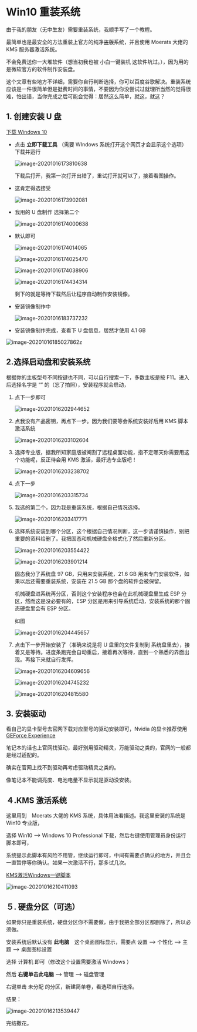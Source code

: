 

# Win10 重装系统

由于我的朋友（无中生友）需要重装系统，我顺手写了一个教程。

最简单也是最安全的方法重装上官方的纯净~~盗版~~系统，并且使用 Moerats 大佬的 KMS 服务器激活系统。

不会免费送你一大堆软件（想当初我也被 小白一键装机 这软件坑过。），因为用的是微软官方的软件制作安装盘。

这个文章有些地方不详细，需要你自行判断选择，你可以百度谷歌解决。重装系统应该是一件很简单但是挺费时间的事情，不要因为你没尝试过就理所当然的觉得很难，怕出错，当你完成之后可能会觉得：居然这么简单，就这，就这？

## 1. 创建安装 U 盘

[下载 Windows 10](https://www.microsoft.com/zh-cn/software-download/windows10)

- 点击 **立即下载工具** （需要 WIndows 系统打开这个网页才会显示这个选项）下载并运行

  ![image-20201016173810638](img/%E9%87%8D%E8%A3%85%E7%B3%BB%E7%BB%9F/image-20201016173810638.png)

  下载后打开，我第一次打开出错了，重试打开就可以了，接着看图操作。



- 这肯定得选接受

  ![image-20201016173902081](img/%E9%87%8D%E8%A3%85%E7%B3%BB%E7%BB%9F/image-20201016173902081.png)



- 我用的 U 盘制作 选择第二个

  ![image-20201016174000638](img/%E9%87%8D%E8%A3%85%E7%B3%BB%E7%BB%9F/image-20201016174000638.png)

- 默认即可

  ![image-20201016174014065](img/%E9%87%8D%E8%A3%85%E7%B3%BB%E7%BB%9F/image-20201016174014065.png)

  ![image-20201016174025470](img/%E9%87%8D%E8%A3%85%E7%B3%BB%E7%BB%9F/image-20201016174025470.png)

  ![image-20201016174038906](img/%E9%87%8D%E8%A3%85%E7%B3%BB%E7%BB%9F/image-20201016174038906.png)

  ![image-20201016174434314](img/%E9%87%8D%E8%A3%85%E7%B3%BB%E7%BB%9F/image-20201016174434314.png)

  剩下的就是等待下载然后让程序自动制作安装镜像。

- 安装镜像制作中

  ![image-20201016183737232](img/%E9%87%8D%E8%A3%85%E7%B3%BB%E7%BB%9F/image-20201016183737232.png)

- 安装镜像制作完成，查看下 U 盘信息，居然才使用 4.1 GB

![image-20201016185027862](img/%E9%87%8D%E8%A3%85%E7%B3%BB%E7%BB%9F/image-20201016185027862.png)z    

## 2.选择启动盘和安装系统

根据你的主板型号不同按键也不同，可以自行搜索一下，多数主板是按 F11。进入后选择名字是 “” 的（忘了拍照），安装程序就会启动，

1. 点下一步即可

   ![image-20201016202944652](img/%E9%87%8D%E8%A3%85%E7%B3%BB%E7%BB%9F/image-20201016202944652.png)

2. 点我没有产品密钥，再点下一步。因为我们要等会系统安装好后用 KMS 脚本激活系统

   ![image-20201016203102604](img/%E9%87%8D%E8%A3%85%E7%B3%BB%E7%BB%9F/image-20201016203102604.png)

3. 选择专业版，据我所知家庭版被阉割了远程桌面功能，指不定哪天你需要用这个功能呢，反正待会用 KMS 激活，最好选专业版吧！

   ![image-20201016203238702](img/%E9%87%8D%E8%A3%85%E7%B3%BB%E7%BB%9F/image-20201016203238702.png)

4. 点下一步

   ![image-20201016203315734](img/%E9%87%8D%E8%A3%85%E7%B3%BB%E7%BB%9F/image-20201016203315734.png)

5. 我选的第二个，因为我是重装系统，根据自己情况选择。

   ![image-20201016203417771](img/%E9%87%8D%E8%A3%85%E7%B3%BB%E7%BB%9F/image-20201016203417771.png)

   

6. 选择系统安装到哪个分区，这个根据自己情况判断，这一步请谨慎操作，别把重要的资料给删了。我把固态和机械硬盘全格式化了然后重新分区。

   ![image-20201016203554422](img/%E9%87%8D%E8%A3%85%E7%B3%BB%E7%BB%9F/image-20201016203554422.png)

   ![image-20201016203901214](img/%E9%87%8D%E8%A3%85%E7%B3%BB%E7%BB%9F/image-20201016203901214.png)

   固态我分了系统盘 97 GB，只用来安装系统，21.6 GB 用来专门安装软件，如果以后还需要重装系统，安装在 21.5 GB 那个盘的软件会被保留。

   机械硬盘进系统再分区，否则这个安装程序也会在此机械硬盘里生成 ESP 分区，然而这是没必要有的，ESP 分区是用来引导系统启动，安装系统的那个固态硬盘里会有 ESP 分区。

   如图

   ![image-20201016204445657](img/%E9%87%8D%E8%A3%85%E7%B3%BB%E7%BB%9F/image-20201016204445657.png)

7. 点击下一步开始安装了（准确来说是将 U 盘里的文件复制到 系统盘里去），接着又是等待。进度条跑完会自动重启，接着再次等待，直到一个熟悉的界面出现。再接下来就自行发挥。

   ![image-20201016204609656](img/%E9%87%8D%E8%A3%85%E7%B3%BB%E7%BB%9F/image-20201016204609656.png)

   ![image-20201016204745232](img/%E9%87%8D%E8%A3%85%E7%B3%BB%E7%BB%9F/image-20201016204745232.png)

   ![image-20201016204815580](img/%E9%87%8D%E8%A3%85%E7%B3%BB%E7%BB%9F/image-20201016204815580.png)

## 3. 安装驱动

看自己的显卡型号去官网下载对应型号的驱动安装即可，Nvidia 的显卡推荐使用 [GEForce Experience](https://www.nvidia.cn/geforce/geforce-experience/)

笔记本的话也上官网找驱动，最好别用驱动精灵，万能驱动之类的，官网的一般都是经过适配的。

确实在官网上找不到驱动再考虑驱动精灵之类的。

像笔记本不能调亮度、电池电量不显示就是驱动没安装。

## ４.KMS 激活系统

这里用到　Moerats 大佬的 KMS 系统，具体用法看描述。我这里安装的系统是 Win10 专业版，

选择 Win10 --> Windows 10 Professional 下载，然后右键使用管理员身份运行脚本即可，

系统提示此脚本有风险不用管，继续运行即可，中间有需要点确认的地方，并且会一直暂停等你确认。如果一次激活不行，那多试几次。

[KMS激活Windows一键脚本](https://www.moerats.com/kms/)

![image-20201016210411093](img/%E9%87%8D%E8%A3%85%E7%B3%BB%E7%BB%9F/image-20201016210411093.png)

## ５. 硬盘分区（可选）

如果你只是重装系统，硬盘分区你不需要做，由于我把全部分区都删除了，所以必须做。

安装系统后默认没有 **此电脑**　这个桌面图标显示，需要点 设置 --> 个性化 --> 主题 --> 桌面图标设置

选择 计算机 即可（修改这个设置需要激活 Windows ）

然后 **右键单击此电脑** --> 管理 --> 磁盘管理 

右键单击 未分配 的分区，新建简单卷，看选项自行选择。

结果：

![image-20201016213539447](img/%E9%87%8D%E8%A3%85%E7%B3%BB%E7%BB%9F/image-20201016213539447.png)

完结撒花。

